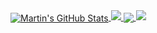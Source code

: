 <!--
**MartinEarls/martinearls** is a ✨ _special_ ✨ repository because its `README.md` (this file) appears on your GitHub profile.

Here are some ideas to get you started:

- 🔭 I’m currently working on ...
- 🌱 I’m currently learning ...
- 👯 I’m looking to collaborate on ...
- 🤔 I’m looking for help with ...
- 💬 Ask me about ...
- 📫 How to reach me: ...
- 😄 Pronouns: ...
- ⚡ Fun fact: ...
-->

<a href="https://martinearls.com">
  <img align="center" src="https://github-readme-stats.vercel.app/api?username=martinearls&show_icons=true&line_height=33&count_private=true&bg_color=30,e96443,904e95&title_color=fff&text_color=fff" alt="Martin's GitHub Stats" />
</a>

<a href="https://martinearls.com">
  <img src="https://github-readme-streak-stats.herokuapp.com/?user=martinearls&theme=dark" />
</a>

<a href="https://martinearls.com">
  <img align="center" src="https://github-readme-stats.vercel.app/api/top-langs/?username=martinearls&&hide=cmake&langs_count=4&line_height=35&theme=dark" />
</a>

<a href="https://twitter.com/malwareyeti">
  <img src="https://img.shields.io/twitter/follow/malwareyeti?style=for-the-badge&logo=twitter&&labelColor=1f1f1f&color=5fffaf" />
</a>


